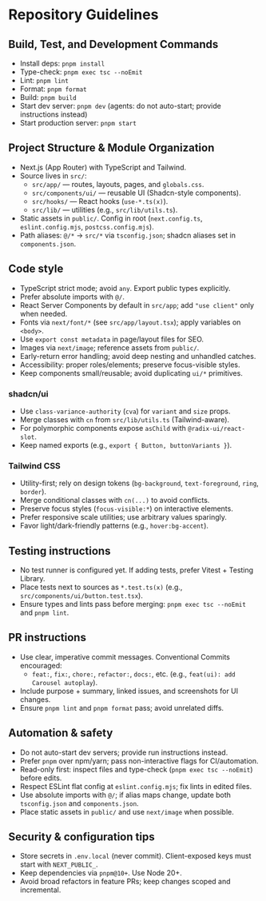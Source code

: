 # Repository Guidelines

## Build, Test, and Development Commands

- Install deps: `pnpm install`
- Type-check: `pnpm exec tsc --noEmit`
- Lint: `pnpm lint`
- Format: `pnpm format`
- Build: `pnpm build`
- Start dev server: `pnpm dev` (agents: do not auto-start; provide instructions instead)
- Start production server: `pnpm start`

## Project Structure & Module Organization

- Next.js (App Router) with TypeScript and Tailwind.
- Source lives in `src/`:
  - `src/app/` — routes, layouts, pages, and `globals.css`.
  - `src/components/ui/` — reusable UI (Shadcn-style components).
  - `src/hooks/` — React hooks (`use-*.ts(x)`).
  - `src/lib/` — utilities (e.g., `src/lib/utils.ts`).
- Static assets in `public/`. Config in root (`next.config.ts`, `eslint.config.mjs`, `postcss.config.mjs`).
- Path aliases: `@/*` → `src/*` via `tsconfig.json`; shadcn aliases set in `components.json`.

## Code style

- TypeScript strict mode; avoid `any`. Export public types explicitly.
- Prefer absolute imports with `@/`.
- React Server Components by default in `src/app`; add `"use client"` only when needed.
- Fonts via `next/font/*` (see `src/app/layout.tsx`); apply variables on `<body>`.
- Use `export const metadata` in page/layout files for SEO.
- Images via `next/image`; reference assets from `public/`.
- Early-return error handling; avoid deep nesting and unhandled catches.
- Accessibility: proper roles/elements; preserve focus-visible styles.
- Keep components small/reusable; avoid duplicating `ui/*` primitives.

### shadcn/ui

- Use `class-variance-authority` (`cva`) for `variant` and `size` props.
- Merge classes with `cn` from `src/lib/utils.ts` (Tailwind-aware).
- For polymorphic components expose `asChild` with `@radix-ui/react-slot`.
- Keep named exports (e.g., `export { Button, buttonVariants }`).

### Tailwind CSS

- Utility-first; rely on design tokens (`bg-background`, `text-foreground`, `ring`, `border`).
- Merge conditional classes with `cn(...)` to avoid conflicts.
- Preserve focus styles (`focus-visible:*`) on interactive elements.
- Prefer responsive scale utilities; use arbitrary values sparingly.
- Favor light/dark-friendly patterns (e.g., `hover:bg-accent`).

## Testing instructions

- No test runner is configured yet. If adding tests, prefer Vitest + Testing Library.
- Place tests next to sources as `*.test.ts(x)` (e.g., `src/components/ui/button.test.tsx`).
- Ensure types and lints pass before merging: `pnpm exec tsc --noEmit` and `pnpm lint`.

## PR instructions

- Use clear, imperative commit messages. Conventional Commits encouraged:
  - `feat:`, `fix:`, `chore:`, `refactor:`, `docs:`, etc. (e.g., `feat(ui): add Carousel autoplay`).
- Include purpose + summary, linked issues, and screenshots for UI changes.
- Ensure `pnpm lint` and `pnpm format` pass; avoid unrelated diffs.

## Automation & safety

- Do not auto-start dev servers; provide run instructions instead.
- Prefer `pnpm` over npm/yarn; pass non-interactive flags for CI/automation.
- Read-only first: inspect files and type-check (`pnpm exec tsc --noEmit`) before edits.
- Respect ESLint flat config at `eslint.config.mjs`; fix lints in edited files.
- Use absolute imports with `@/`; if alias maps change, update both `tsconfig.json` and `components.json`.
- Place static assets in `public/` and use `next/image` when possible.

## Security & configuration tips

- Store secrets in `.env.local` (never commit). Client-exposed keys must start with `NEXT_PUBLIC_`.
- Keep dependencies via `pnpm@10+`. Use Node 20+.
- Avoid broad refactors in feature PRs; keep changes scoped and incremental.
